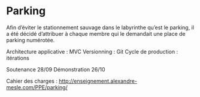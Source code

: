 # Parking

Afin d’éviter le stationnement sauvage dans le labyrinthe qu’est le parking, il a été décidé d’attribuer à chaque membre qui le demandait une place de parking numérotée.  

Architecture applicative : MVC 
Versionning : Git 
Cycle de production : itérations  

Soutenance 28/09 
Démonstration 26/10  

Cahier des charges : http://enseignement.alexandre-mesle.com/PPE/parking/
